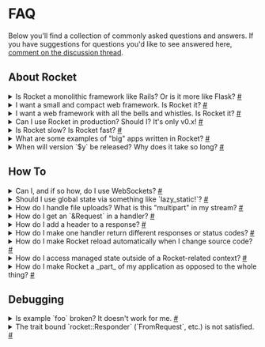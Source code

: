 # FAQ

Below you'll find a collection of commonly asked questions and answers. If you
have suggestions for questions you'd like to see answered here, [comment on the
discussion thread].

[comment on the discussion thread]: https://github.com/SergioBenitez/Rocket/discussions/1836

## About Rocket

<details id="monolithic">
<summary>
Is Rocket a monolithic framework like Rails? Or is it more like Flask?
<a class="headerlink" href="#monolithic" title="permalink">#</a>
</summary>
<div class="content">

Neither!

Rocket's core is small yet complete with respect to security and correctness. It
mainly consists of:

  * Guard traits like [`FromRequest`] and [`FromData`].
  * Derive macros for all common traits.
  * Attribute macros for routing.
  * Thorough compile and launch-time checking.
  * Zero-copy parsers and validators for common formats like multipart and SSE.
  * Syntax sugar extensions for features like async streams and traits.
  * Optional features for functionality like TLS, secrets, and so on.

The goal is for functionality like templating, sessions, ORMs, and so on to be
implemented entirely outside of Rocket while maintaining a first-class feel and
experience. Indeed, crates like [`rocket_dyn_templates`] and [`rocket_db_pools`]
do just this. As a result, Rocket is neither "bare-bones" nor is it a kitchen
sink for all possible features.

Unlike other frameworks, Rocket makes it its mission to help you avoid security
and correctness blunders. It does this by including, out-of-the-box:

  * A flexible, type-based [configuration](../configuration/) system.
  * [Security and privacy headers](@api/rocket/shield/) by default.
  * Zero-Copy RFC compliant [URI parsers](@api/rocket/http/uri).
  * Safe, [typed URIs](@api/rocket/macro.uri.html) with compile-time checking.
  * [Compile-time and launch-time route checking](@api/rocket/attr.route.html).
  * A [testing framework](@api/rocket/local) with sync and `async` variants.
  * Safe, exclusive access to fully decoded HTTP values.
  * Mandatory [data limits](@api/rocket/data/struct.Limits.html) to prevent
    trivial DoS attacks.

Of course, this functionality comes at a compile-time cost (but notably, _not_
at a runtime cost), impacting Rocket's clean build-time. For comparison, here's
what building "Hello, world!" for the first time in popular Rust web frameworks
looks like:

| Framework            | Dependencies | Build Time |
|----------------------|--------------|------------|
| Rocket 0.5-rc.2      | 151          | 50s        |
| Actix-Web 4.0.1      | 155          | 40s        |
| Tide 0.16            | 202          | 37s        |
| Warp 0.3.2           | 132          | 30s        |
| Axum 0.5.4           | 81           | 18s        |

<small>· Measurements taken on a MacBookPro15,1 Intel Core i9 @ 2.9GHZ, macOS
12.1, Rust 1.60 stable. Best of 3.</small><br />
<small>· Rocket includes features like multipart parsing and static file
serving that would require additional deps in other frameworks.</small>

Of course, iterative build-time is nearly identical for all frameworks, and the
time can be further reduced by using faster linkers like `lld`. We think the
trade-off is worth it. Rocket will never compromise security, correctness, or
usability to "win" at benchmarks of any sort.

</div>
</details>

[`rocket_dyn_templates`]: @api/rocket_dyn_templates
[`rocket_db_pools`]: @api/rocket_db_pools

<details id="compact">
<summary>
I want a small and compact web framework. Is Rocket it?
<a class="headerlink" href="#compact" title="permalink">#</a>
</summary>
<div class="content">

We think so! See ["Is Rocket a monolithic framework like Rails?"](#monolithic)
</div>
</details>

<details id="complete">
<summary>
I want a web framework with all the bells and whistles. Is Rocket it?
<a class="headerlink" href="#complete" title="permalink">#</a>
</summary>
<div class="content">

We think so! See ["Is Rocket a monolithic framework like Rails?"](#monolithic)
</div>
</details>

<details id="in-prod">
<summary>
Can I use Rocket in production? Should I? It's only v0.x!
<a class="headerlink" href="#in-prod" title="permalink">#</a>
</summary>
<div class="content">

We **enthusiastically** recommend using Rocket in production, with the following
non-exhaustive list of caveats:

  1. Run Rocket behind a reverse proxy like HAProxy or in a production load
     balancing environment. Rocket (Hyper) doesn't employ any defenses against
     DDoS attacks or certain DoS attacks which can be mitigated by an external
     service.

  2. Use a TLS termination proxy (perhaps from 1.) for zero-downtime certificate
     rotation.

  3. Properly configure your databases and database pools, especially with
     respect to the pool size.

  4. Ensure no blocking I/O happens outside of `spawn_blocking()` invocations.

While Rocket _is_ still in the `0.x` phase, the version number is purely a
stylistic choice. In fact, we consider Rocket to be the most mature web
framework in the Rust ecosystem. To our knowledge, Rocket is the only Rust web
framework that correctly implements:

  * Server-Sent Events
  * Graceful Shutdown
  * Form Parsing with Arbitrarily Structure
  * Zero-Copy, RFC Conforming URI Types
  * Ambiguity-Free Routing
  * Streamed Multipart Uploads

If you're coming from a different ecosystem, you should feel comfortable
considering Rocket's `v0.x` as someone else's `vx.0`. Rust and Cargo's semver
policy, and Rocket's strict adherence to it, ensures that Rocket will _never_
break your application when upgrading from `0.x.y` to `0.x.z`, where `z >= y`.
Furthermore, we backport _all_ security and correctness patches to the previous
major release (`0.{x-1}.y`), so your application remains secure if you need time
to upgrade.

</div>
</details>

<details id="performance">
<summary>
Is Rocket slow? Is Rocket fast?
<a class="headerlink" href="#performance" title="permalink">#</a>
</summary>
<div class="content">

Rocket is pretty fast.

A commonly repeated myth is that Rocket's great usability comes at the cost of
runtime performance. _**This is false.**_ Rocket's usability derives largely
from compile-time checks with _zero_ bearing on runtime performance.

So what about benchmarks? Well, benchmarking is _hard_, and besides often being
conducted incorrectly<em>*</em>, often appear to say more than they do. So, when
you see a benchmark for "Hello, world!", you should know that the benchmark's
relevance doesn't extend far beyond those specific "Hello, world!" servers and
the specific way the measurement was taken. In other words, it provides _some_
baseline that is hard to extrapolate to real-world use-cases, _your_ use-case.

Nevertheless, here are some things you can consider as _generally_ true about
Rocket applications:

  * They'll perform much, _much_ better than those written in scripting
    languages like Python or Ruby.
  * They'll perform much better than those written in VM or JIT languages like
    JavaScript or Java.
  * They'll perform a bit better than those written in compiled-to-native but
    GC'd languages like Go.
  * They'll perform competitively with those written in compiled-to-native,
    non-GC'd languages like Rust or C.

Again, we emphasize _generally_ true. It is trivial to write a Rocket
application that is slower than a similar Python application.

Besides a framework's _internal_ performance, you should also consider whether
it enables your _application itself_ to perform well. Rocket takes great care to
enable your application to perform as little work as possible through
unique-to-Rocket features like [managed state], [request-local state], and
zero-copy parsing and deserialization.

<small>* A common mistake is to pit against Rocket's "Hello, world!" without
normalizing for response size, especially security headers.</small>

</div>
</details>

[managed state]: ../state/#managed-state
[request-local state]: ../state/#request-local-state

<details id="showcase">
<summary>
What are some examples of "big" apps written in Rocket?
<a class="headerlink" href="#showcase" title="permalink">#</a>
</summary>
<div class="content">

Here are some notable projects and websites in Rocket we're aware of:

  * [Vaultwarden] - A BitWarden Server
  * [Rust-Lang.org] - Rust Language Website
  * [Plume] - Federated Blogging Engine
  * [Hagrid] - OpenPGP KeyServer ([keys.openpgp.org](https://keys.openpgp.org/))
  * [SourceGraph Syntax Highlighter] - Syntax Highlighting API

[Let us know] if you have a notable, public facing application written in Rocket
you'd like to see here!

[Vaultwarden]: https://github.com/dani-garcia/vaultwarden
[Conduit]: https://conduit.rs/
[Rust-Lang.org]: https://www.rust-lang.org/
[Plume]: https://github.com/Plume-org/Plume
[Hagrid]: https://gitlab.com/hagrid-keyserver/hagrid/
[SourceGraph Syntax Highlighter]: https://github.com/sourcegraph/sourcegraph/tree/main/docker-images/syntax-highlighter
[Let us know]: https://github.com/SergioBenitez/Rocket/discussions/categories/show-and-tell

</div>
</details>

<details id="releases">
<summary>
When will version `$y` be released? Why does it take so long?
<a class="headerlink" href="#releases" title="permalink">#</a>
</summary>
<div class="content">

Rocket represents an ecosystem-wide effort to create a web framework that
enables writing web applications with unparalleled security, performance, and
usability. From design to implementation to documentation, Rocket is carefully
crafted to ensure the greatest productivity and reliability with the fewest
surprises. Our goal is to make Rocket a compelling choice across _all_
languages.

Accomplishing this takes time, and our efforts extend to the entire ecosystem.
For example, work for Rocket v0.5 included:

  * [Fixing correctness issues in `x509-parser`.](https://github.com/rusticata/x509-parser/pull/90)
  * [Reporting multiple](https://github.com/bikeshedder/deadpool/issues/114)
    [correctness issues](https://github.com/bikeshedder/deadpool/issues/113) in `deadpool`.
  * [Fixing a major usability issue in `async-stream`.](https://github.com/tokio-rs/async-stream/pull/57)
  * [Creating a brand new configuration library.](https://github.com/SergioBenitez/Figment)
  * [Updating](https://github.com/rousan/multer-rs/pull/21),
    [fixing](https://github.com/rousan/multer-rs/pull/29), and
    [maintaining](https://github.com/rousan/multer-rs/commit/2758e778e6aa2785b737c82fe45e58026bea2f01) `multer`.
  * [Significantly improving `async_trait` correctness and usability.](https://github.com/dtolnay/async-trait/pull/143)
  * [Porting `Pattern` APIs to stable.](https://github.com/SergioBenitez/stable-pattern)
  * [Porting macro diagnostics to stable.](https://github.com/SergioBenitez/proc-macro2-diagnostics)
  * [Creating a brand new byte unit library.](https://github.com/SergioBenitez/ubyte)
  * [Fixing a bug in `rustc`'s `libtest`.](https://github.com/rust-lang/rust/pull/78227)

A version of Rocket is released whenever it is feature-complete and exceeds
feature, security, and usability parity with the previous version. As a result,
specifying a release date is nearly impossible. We are _always_ willing to delay
a release if these properties are not readily evident.

We know it can be frustrating, but we hope you'll agree that Rocket is worth the
wait.

</div>
</details>

## How To

<details id="web-sockets">
<summary>
Can I, and if so how, do I use WebSockets?
<a class="headerlink" href="#web-sockets" title="permalink">#</a>
</summary>
<div class="content">

Rocket doesn't support WebSockets quite yet. We're [working on it].

That being said, Rocket _does_ support [Server-Sent Events], which allows for
real-time _unidirectional_ communication from the server to the client. This is
often sufficient for many of the applications that WebSockets are typically used
for. For instance, the [chat example] uses SSE to implement a real-time,
multiroom chat application.
</div>
</details>

[working on it]: https://github.com/SergioBenitez/Rocket/issues/90
[Server-Sent Events]: @api/rocket/response/stream/struct.EventStream.html
[chat example]: @example/chat

<details id="global-state">
<summary>
Should I use global state via something like `lazy_static!`?
<a class="headerlink" href="#global-state" title="permalink">#</a>
</summary>
<div class="content">

No. Rocket's [managed state] provides a better alternative.

While it may be convenient or comfortable to use global state, the downsides are
numerous. They include:

  * The inability to test your application with different state.
  * The inability to run your application on different threads with different
    state.
  * The inability to know the state a route accesses by looking at its
    signature.
</div>
</details>

[managed state]: ../state/#managed-state

<details id="file-uploads">
<summary>
How do I handle file uploads? What is this "multipart" in my stream?
<a class="headerlink" href="#file-uploads" title="permalink">#</a>
</summary>
<div class="content">

For a quick example on how to handle file uploads, see [multipart forms]. The
gist is: use `Form<TempFile>` as a data guard.

File uploads are encoded and transmitted by the browser as [multipart] forms.
The raw stream, as seen by [`Data`] for example, thus contains the necessary
metadata to encode the form. Rocket's [`Form`] data guard can parse these form
submissions into any type that implements [`FromForm`]. This includes types like
[`TempFile`] which streams the decoded data to disk for persistence.
</div>
</details>

[multipart]: https://datatracker.ietf.org/doc/html/rfc7578
[multipart forms]: ../requests/#multipart
[`DataField`]: @api/rocket/form/struct.DataField.html
[`TempFile`]: @api/rocket/fs/enum.TempFile.html
[`DataField`]: @api/rocket/data/struct.Data.html
[`Form`]: @api/rocket/form/struct.Form.html
[`FromForm`]: @api/rocket/form/trait.FromForm.html
[`Data`]: @api/rocket/struct.Data.html

<details id="raw-request">
<summary>
How do I get an `&Request` in a handler?
<a class="headerlink" href="#raw-request" title="permalink">#</a>
</summary>
<div class="content">

You don't!

Rocket's [philosophy] is that as much of the request should be validated and
converted into useful typed values _before_ being processed. Allowing a
`Request` to be handled directly is incompatible with this idea.

Instead, Rocket's handlers work through _guards_, reified as traits, which
validate and extract parts of a request as needed. Rocket automatically invokes
these guards for you, so custom guards are write-once-use-everywhere. Rocket
won't invoke a handler with failing guards. This way, handlers only deal with
fully validated, typed, secure values.

Rocket provides all of the guard implementations you would expect
out-of-the-box, and you can implement your own, too. See the following:

  * Parameter Guards: [`FromParam`]
  * Multi-Segment Guards: [`FromSegments`]
  * Data Guards: [`FromData`]
  * Form Guards: [`FromForm`]
  * Request Guards: [`FromRequest`]
</div>
</details>

[philosophy]: ../introduction/#foreword
[`FromParam`]: @api/rocket/request/trait.FromParam.html
[`FromSegments`]: @api/rocket/request/trait.FromSegments.html
[`FromData`]: @api/rocket/data/trait.FromData.html
[`FromForm`]: @api/rocket/form/trait.FromForm.html
[`FromRequest`]: @api/rocket/request/trait.FromRequest.html

<details id="response-headers">
<summary>
How do I add a header to a response?
<a class="headerlink" href="#response-headers" title="permalink">#</a>
</summary>
<div class="content">

That depends on the header!

Any "transport" headers (`Content-Length`, `Transfer-Encoding`, etc.) are
automatically set by Rocket and cannot be directly overridden for correctness
reasons. The rest are set by a route's [`Responder`].

**Status**

Rocket automatically sets a `Status` header for all responses. If a `Responder`
doesn't explicitly set a status, it defaults to `200`. Some responders, like
`Option<T>`, do set a status. See [`Responder`] and the [`status`] module for
details on setting a custom `Status` or overriding an existing one.

**Content-Type**

Rocket automatically sets a `Content-Type` header for types it implements
`Responder` for, so in the common case, there's nothing to do. This includes
types like `&str`, `&[u8]`, `NamedFile`, and so on. The [`content`] module docs
details setting a custom `Content-Type` or overriding an existing one.

**Everything Else**

To add a custom header, you'll need a custom [`Responder`]. Not to worry!
[`Responder` can be derived](@api/rocket/derive.Responder.html) in almost all
cases. If a type for the header you want to add already exists, you can directly
derive `Responder` for a struct that contains the header value, which adds the
header to the response:

```rust
# #[macro_use] extern crate rocket;
# use rocket::http::Header;

# type HeaderType = Header<'static>;

# impl<T> From<T> for MyResponder<T> {
#     fn from(inner: T) -> Self {
#         MyResponder { inner, header: Header::new("X-My-Header", "some value") }
#     }
# }

#[derive(Responder)]
struct MyResponder<T> {
    inner: T,
    header: HeaderType,
}

#[get("/")]
fn with_header() -> MyResponder<&'static str> {
    MyResponder::from("Hello, world!")
}
```

A `HeaderType` won't exist for custom headers, but you can define your own type.
As long as it implements `Into<Header>` for Rocket's [`Header`], the type can be
used as a field in derived struct.

Alternatively, you can always implement `Responder` directly. Make sure to
leverage existing responders in your implementation. For example, _don't_
serialize JSON manually. Instead, use the existing [`Json`] responder, like in
the example below:

```rust
# #[derive(rocket::serde::Serialize)]
# #[serde(crate = "rocket::serde")]
# struct Person { name: String, age: usize };

use rocket::request::Request;
use rocket::response::{self, Response, Responder};
use rocket::serde::json::Json;

impl<'r> Responder<'r, 'static> for Person {
    fn respond_to(self, req: &'r Request<'_>) -> response::Result<'static> {
        Response::build_from(Json(&self).respond_to(req)?)
            .raw_header("X-Person-Name", self.name)
            .raw_header("X-Person-Age", self.age.to_string())
            .ok()
    }
}
```

</div>
</details>

[`Responder`]: @api/rocket/response/trait.Responder.html
[`content`]: @api/rocket/response/content/index.html
[`status`]: @api/rocket/response/status/index.html
[`Header`]: @api/rocket/http/struct.Header.html
[`Json`]: @api/rocket/serde/json/struct.Json.html

<details id="multiple-responses">
<summary>
How do I make one handler return different responses or status codes?
<a class="headerlink" href="#multiple-responses" title="permalink">#</a>
</summary>
<div class="content">

If you're returning _two_ different responses, use a `Result<T, E>` or an
[`Either<A, B>`].

If you need to return _more_ than two kinds, [derive a custom `Responder`] `enum`:

```rust
# use rocket::response::Responder;
use rocket::fs::NamedFile;
use rocket::http::ContentType;

#[derive(Responder)]
enum Error<'r, T> {
    #[response(status = 400)]
    Unauthorized(T),
    #[response(status = 404)]
    NotFound(NamedFile),
    #[response(status = 500)]
    A(&'r str, ContentType),
}
```

</div>
</details>

[`Either<A, B>`]: https://docs.rs/either/1/either/enum.Either.html
[derive a custom `Responder`]: @api/rocket/derive.Responder.html

<details id="automatic-reload">
<summary>
How do I make Rocket reload automatically when I change source code?
<a class="headerlink" href="#automatic-reload" title="permalink">#</a>
</summary>
<div class="content">

In debug mode, Rocket automatically reloads templates for you. So if all you
need is live template reloading, Rocket's got you covered.

For everything else, you'll need to use an external tool like [`cargo-watch`],
[`watchexec`] or [`entr`]. With `cargo-watch`, you can automatically rebuild and
run a Rocket application by executing:

```sh
cargo watch -x run
```

To only restart on successful compilations, see [this note].
</div>
</details>

[`cargo-watch`]: https://github.com/watchexec/cargo-watch
[`watchexec`]: https://github.com/watchexec/watchexec
[`entr`]: http://eradman.com/entrproject/
[this note]: https://github.com/watchexec/cargo-watch/tree/b75ce2c260874dea480f4accfd46ab28709ec56a#restarting-an-application-only-if-the-buildcheck-succeeds

<details id="external-managed-state">
<summary>
How do I access managed state outside of a Rocket-related context?
<a class="headerlink" href="#external-managed-state" title="permalink">#</a>
</summary>
<div class="content">

Use an `Arc`, like this:

```rust
# use rocket::*;
use std::sync::Arc;

#[launch]
fn rocket() -> _ {
    # struct MyState;
    let state = Arc::new(MyState);

    let external = state.clone();
    std::thread::spawn(move || {
        let use_state = external;
    });

    rocket::build().manage(state)
}
```

</div>
</details>

<details id="internal-server">
<summary>
How do I make Rocket a _part_ of my application as opposed to the whole thing?
<a class="headerlink" href="#internal-server" title="permalink">#</a>
</summary>
<div class="content">

Use the `#[main]` attribute and manually call [`launch()`]:

```rust,no_run
#[rocket::main]
async fn main() {
    # let should_start_server = false;
    if should_start_server {
        let result = rocket::build().launch().await;
    } else {
        // do something else
    }
}
```

The cost to using the attribute is imperceptible and guarantees compatibility
with Rocket's async I/O.

</div>
</details>

[`launch()`]: @api/rocket/struct.Rocket.html#method.launch

## Debugging

<details id="broken-example">
<summary>
Is example `foo` broken? It doesn't work for me.
<a class="headerlink" href="#broken-example" title="permalink">#</a>
</summary>
<div class="content">

Almost certainly not.

Every example and code snippet you see in published documentation is tested by
the CI on every commit, and we only publish docs that pass the CI. Unless the CI
environment is broken, the examples _cannot_ be wrong.

Common mistakes when running examples include:

  * Looking at an example for version `y` but depending on version `x`. Select
    the proper git tag!
  * Looking at outdated examples on StackOverflow or Google. Check the
    date/version!
  * Not configuring the correct dependencies. See the example's `Cargo.toml`!
</div>
</details>

<details id="unsat-bound">
<summary>
The trait bound `rocket::Responder` (`FromRequest`, etc.) is not satisfied.
<a class="headerlink" href="#unsat-bound" title="permalink">#</a>
</summary>
<div class="content">

If you're fairly certain a type implements a given Rocket trait but still get an
error like:

```rust,ignore
error[E0277]: the trait bound `Foo: Responder<'_, '_>` is not satisfied
 --> src\main.rs:4:20
  |
4 | fn foo() -> Foo
  |             ^^^ the trait `Responder<'_, '_>` is not implemented for `Foo`
  |
  = note: required by `respond_to`
```

...then you're almost certainly depending, perhaps transitively, on _two
different versions_ of a single library. For example, you may be depending on
`rocket` which depends on `time 0.3` while also depending directly on `time
0.2`. Or you may depending on `rocket` from `crates.io` while depending on a
library that depends on `rocket` from `git`. A common instance of this mistake
is to depend on a `contrib` library from git while also depending on a
`crates.io` version of Rocket or vice-versa:

```toml
rocket = "=0.5.1-rc.1"
rocket_db_pools = { git = "https://github.com/SergioBenitez/Rocket.git" }
```

This is _never_ correct. If libraries or applications interact via types from a
common library, those libraries or applications _must_ specify the _same_
version of that common library. This is because in Rust, types from two
different versions of a library or from different providers (like `git` vs.
`crates.io`) are _always_ considered distinct, even if they have the same name.
Therefore, even if a type implements a trait from one library, it _does not_
implement the trait from the other library (since it is considered to be a
_different_, _distinct_ library). In other words, you can _never_ mix two
different published versions of Rocket, a published version and a `git` version,
or two instances from different `git` revisions.

</div>
</details>
